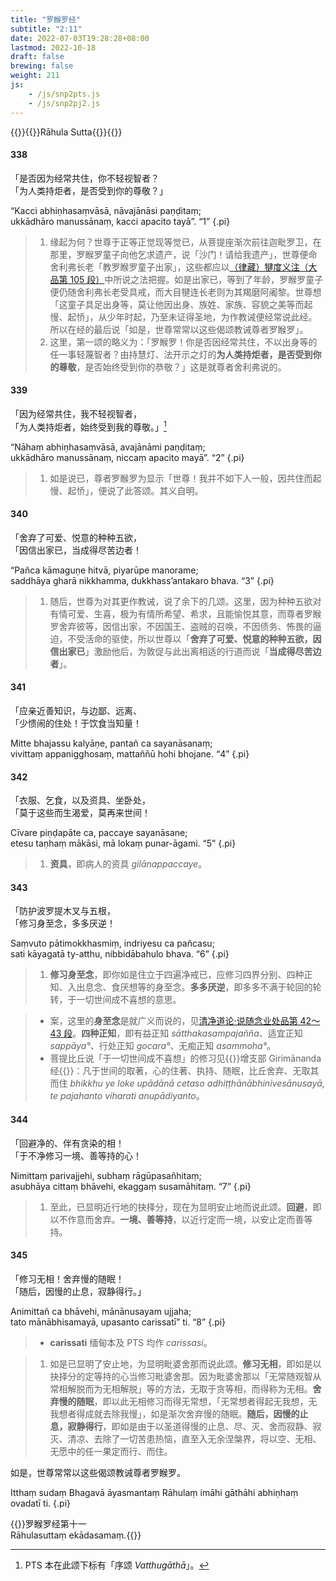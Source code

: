 ```yaml
---
title: "罗睺罗经"
subtitle: "2:11"
date: 2022-07-03T19:28:28+08:00
lastmod: 2022-10-18
draft: false
brewing: false
weight: 211
js:
    - /js/snp2pts.js
    - /js/snp2pj2.js
---
```



{{<subtitle>}}{{<suttalink src="snp2.11">}}Rāhula Sutta{{</suttalink>}}{{</subtitle>}}

#### 338

「是否因为经常共住，你不轻视智者？  
「为人类持炬者，是否受到你的尊敬？」

“Kacci abhiṇhasaṃvāsā, nāvajānāsi paṇḍitaṃ;  
ukkādhāro manussānaṃ, kacci apacito tayā”. <q>1</q>
{.pi}

> 1. 缘起为何？世尊于正等正觉现等觉已，从菩提座渐次前往迦毗罗卫，在那里，罗睺罗童子向他乞求遗产，说「沙门！请给我遗产」，世尊便命舍利弗长老「教罗睺罗童子出家」，这些都应以[（律藏）犍度义注（大品第 105 段）](/atthakatha/samantapasadika/301/#105)中所说之法把握。如是出家已，等到了年龄，罗睺罗童子便仍随舍利弗长老受具戒，而大目犍连长老则为其羯磨阿阇黎。世尊想「这童子具足出身等，莫让他因出身、族姓、家族、容貌之美等而起慢、起㤭」，从少年时起，乃至未证得圣地，为作教诫便经常说此经。所以在经的最后说「如是，世尊常常以这些偈颂教诫尊者罗睺罗」。
> 1. 这里，第一颂的略义为：「罗睺罗！你是否因经常共住，不以出身等的任一事轻蔑智者？由持慧灯、法开示之灯的**为人类持炬者，是否受到你的尊敬**，是否始终受到你的恭敬？」这是就尊者舍利弗说的。

#### 339

「因为经常共住，我不轻视智者，  
「为人类持炬者，始终受到我的尊敬。」[^339-1]

“Nāhaṃ abhiṇhasaṃvāsā, avajānāmi paṇḍitaṃ;  
ukkādhāro manussānaṃ, niccaṃ apacito mayā”. <q>2</q>
{.pi}

> 1. 如是说已，尊者罗睺罗为显示「世尊！我并不如下人一般，因共住而起慢、起㤭」，便说了此答颂。其义自明。

[^339-1]: PTS 本在此颂下标有「序颂 *Vatthugāthā*」。

#### 340

「舍弃了可爱、悦意的种种五欲，  
「因信出家已，当成得尽苦边者！

“Pañca kāmaguṇe hitvā, piyarūpe manorame;  
saddhāya gharā nikkhamma, dukkhass’antakaro bhava. <q>3</q>
{.pi}

> 1. 随后，世尊为对其更作教诫，说了余下的几颂。这里，因为种种五欲对有情可爱、生喜，极为有情所希望、希求，且能愉悦其意，而尊者罗睺罗舍弃彼等，因信出家，不因国王、盗贼的召唤，不因债务、怖畏的逼迫，不受活命的驱使，所以世尊以「**舍弃了可爱、悦意的种种五欲，因信出家已**」激励他后，为敦促与此出离相适的行道而说「**当成得尽苦边者**」。

#### 341

「应亲近善知识，与边鄙、远离、  
「少愦闹的住处！于饮食当知量！

Mitte bhajassu kalyāṇe, pantañ ca sayanāsanaṃ;  
vivittaṃ appanigghosaṃ, mattaññū hohi bhojane. <q>4</q>
{.pi}

#### 342

「衣服、乞食，以及资具、坐卧处，  
「莫于这些而生渴爱，莫再来世间！

Cīvare piṇḍapāte ca, paccaye sayanāsane;  
etesu taṇhaṃ mākāsi, mā lokaṃ punar-āgami. <q>5</q>
{.pi}

> 1. **资具**，即病人的资具 *gilānappaccaye*。

#### 343

「防护波罗提木叉与五根，  
「修习身至念，多多厌逆！

Saṃvuto pātimokkhasmiṃ, indriyesu ca pañcasu;  
sati kāyagatā ty-atthu, nibbidābahulo bhava. <q>6</q>
{.pi}

> 1. **修习身至念**，即你如是住立于四遍净戒已，应修习四界分别、四种正知、入出息念、食厌想等的身至念。**多多厌逆**，即多多不满于轮回的轮转，于一切世间成不喜想的意思。

> - 案，这里的**身至念**是就广义而说的，见[清净道论·说随念业处品第 42～43 段](/visuddhimagga/08/#42)。**四种正知**，即有益正知 *sātthakasampajañña*、适宜正知 *sappāya°*、行处正知 *gocara°*、无痴正知 *asammoha°*。
> - 菩提比丘说「于一切世间成不喜想」的修习见{{<suttalink src="an10.60">}}增支部 Girimānanda 经{{</suttalink>}}：凡于世间的取著，心的住著、执持、随眠，比丘舍弃、无取其而住 *bhikkhu ye loke upādānā cetaso adhiṭṭhānābhinivesānusayā, te pajahanto viharati anupādiyanto*。

#### 344

「回避净的、伴有贪染的相！  
「于不净修习一境、善等持的心！

Nimittaṃ parivajjehi, subhaṃ rāgūpasañhitaṃ;  
asubhāya cittaṃ bhāvehi, ekaggaṃ susamāhitaṃ. <q>7</q>
{.pi}

> 1. 至此，已显明近行地的抉择分，现在为显明安止地而说此颂。**回避**，即以不作意而舍弃。**一境、善等持**，以近行定而一境，以安止定而善等持。

#### 345

「修习无相！舍弃慢的随眠！  
「随后，因慢的止息，寂静得行。」

Animittañ ca bhāvehi, mānānusayam ujjaha;  
tato mānābhisamayā, upasanto carissatī” ti. <q>8</q>
{.pi}

> - **carissati** 缅甸本及 PTS 均作 *carissasi*。

> 1. 如是已显明了安止地，为显明毗婆舍那而说此颂。**修习无相**，即如是以抉择分的定等持的心当修习毗婆舍那。因为毗婆舍那以「无常随观智从常相解脱而为无相解脱」等的方法，无取于贪等相，而得称为无相。**舍弃慢的随眠**，即以此无相修习而得无常想，「无常想者得起无我想，无我想者得成就去除我慢」，如是渐次舍弃慢的随眠。**随后，因慢的止息，寂静得行**，即如是由于以圣道得慢的止息、尽、灭、舍而寂静、寂灭、清凉、去除了一切苦患热恼，直至入无余涅槃界，将以空、无相、无愿中的任一果定而行、而住。

如是，世尊常常以这些偈颂教诫尊者罗睺罗。

Itthaṃ sudaṃ Bhagavā āyasmantaṃ Rāhulaṃ imāhi gāthāhi abhiṇhaṃ ovadatī ti.
{.pi}


{{<eof>}}罗睺罗经第十一<br>Rāhulasuttaṃ ekādasamaṃ.{{</eof>}}